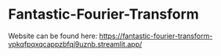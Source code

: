 # Fantastic-Fourier-Transform

Website can be found here: https://fantastic-fourier-transform-vpkqfpqxqcappzbfqj9uznb.streamlit.app/
